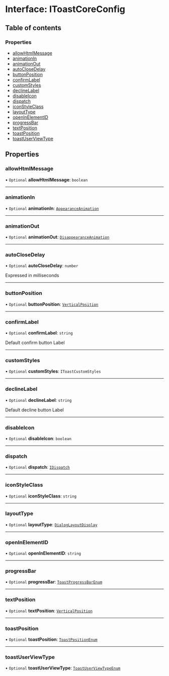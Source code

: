 # Interface: IToastCoreConfig

## Table of contents

### Properties

- [allowHtmlMessage](#/documentation/interface-IToastCoreConfig#allowhtmlmessage)
- [animationIn](#/documentation/interface-IToastCoreConfig#animationin)
- [animationOut](#/documentation/interface-IToastCoreConfig#animationout)
- [autoCloseDelay](#/documentation/interface-IToastCoreConfig#autoclosedelay)
- [buttonPosition](#/documentation/interface-IToastCoreConfig#buttonposition)
- [confirmLabel](#/documentation/interface-IToastCoreConfig#confirmlabel)
- [customStyles](#/documentation/interface-IToastCoreConfig#customstyles)
- [declineLabel](#/documentation/interface-IToastCoreConfig#declinelabel)
- [disableIcon](#/documentation/interface-IToastCoreConfig#disableicon)
- [dispatch](#/documentation/interface-IToastCoreConfig#dispatch)
- [iconStyleClass](#/documentation/interface-IToastCoreConfig#iconstyleclass)
- [layoutType](#/documentation/interface-IToastCoreConfig#layouttype)
- [openInElementID](#/documentation/interface-IToastCoreConfig#openinelementid)
- [progressBar](#/documentation/interface-IToastCoreConfig#progressbar)
- [textPosition](#/documentation/interface-IToastCoreConfig#textposition)
- [toastPosition](#/documentation/interface-IToastCoreConfig#toastposition)
- [toastUserViewType](#/documentation/interface-IToastCoreConfig#toastuserviewtype)

## Properties

### allowHtmlMessage

• `Optional` **allowHtmlMessage**: `boolean`

___

### animationIn

• `Optional` **animationIn**: [`AppearanceAnimation`](#/documentation/enum-AppearanceAnimation)

___

### animationOut

• `Optional` **animationOut**: [`DisappearanceAnimation`](#/documentation/enum-DisappearanceAnimation)

___

### autoCloseDelay

• `Optional` **autoCloseDelay**: `number`

Expressed in milliseconds

___

### buttonPosition

• `Optional` **buttonPosition**: [`VerticalPosition`](#/documentation/Home#verticalposition)

___

### confirmLabel

• `Optional` **confirmLabel**: `string`

Default confirm button Label

___

### customStyles

• `Optional` **customStyles**: `IToastCustomStyles`

___

### declineLabel

• `Optional` **declineLabel**: `string`

Default decline button Label

___

### disableIcon

• `Optional` **disableIcon**: `boolean`

___

### dispatch

• `Optional` **dispatch**: [`IDispatch`](#/documentation/interface-IDispatch)

___

### iconStyleClass

• `Optional` **iconStyleClass**: `string`

___

### layoutType

• `Optional` **layoutType**: [`DialogLayoutDisplay`](#/documentation/enum-DialogLayoutDisplay)

___

### openInElementID

• `Optional` **openInElementID**: `string`

___

### progressBar

• `Optional` **progressBar**: [`ToastProgressBarEnum`](#/documentation/enum-ToastProgressBarEnum)

___

### textPosition

• `Optional` **textPosition**: [`VerticalPosition`](#/documentation/Home#verticalposition)

___

### toastPosition

• `Optional` **toastPosition**: [`ToastPositionEnum`](#/documentation/enum-ToastPositionEnum)

___

### toastUserViewType

• `Optional` **toastUserViewType**: [`ToastUserViewTypeEnum`](#/documentation/enum-ToastUserViewTypeEnum)
